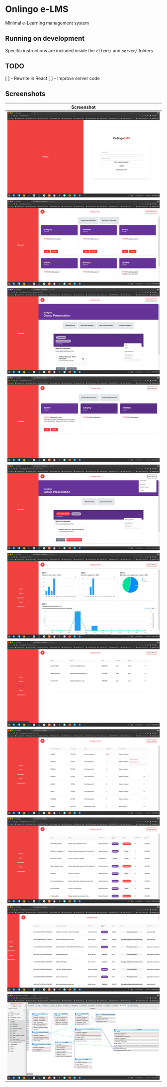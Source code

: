 # Onlingo e-LMS

Minimal e-Learning management system

## Running on development

Specific instructions are included inside the `client/` and `server/` folders

## TODO

[ ] - Rewrite in React
[ ] - Improve server code

## Screenshots


| Screenshot                                                                                     |
| ---------------------------------------------------------------------------------------------- |
| <img src="https://github.com/newtonmunene99/onlingo/blob/master/screenshots/Screenshot1.png">  |
| <img src="https://github.com/newtonmunene99/onlingo/blob/master/screenshots/Screenshot2.png">  |
| <img src="https://github.com/newtonmunene99/onlingo/blob/master/screenshots/Screenshot3.png">  |
| <img src="https://github.com/newtonmunene99/onlingo/blob/master/screenshots/Screenshot4.png">  |
| <img src="https://github.com/newtonmunene99/onlingo/blob/master/screenshots/Screenshot5.png">  |
| <img src="https://github.com/newtonmunene99/onlingo/blob/master/screenshots/Screenshot6.png">  |
| <img src="https://github.com/newtonmunene99/onlingo/blob/master/screenshots/Screenshot7.png">  |
| <img src="https://github.com/newtonmunene99/onlingo/blob/master/screenshots/Screenshot8.png">  |
| <img src="https://github.com/newtonmunene99/onlingo/blob/master/screenshots/Screenshot9.png">  |
| <img src="https://github.com/newtonmunene99/onlingo/blob/master/screenshots/Screenshot10.png"> |
| <img src="https://github.com/newtonmunene99/onlingo/blob/master/screenshots/Screenshot11.png"> |
